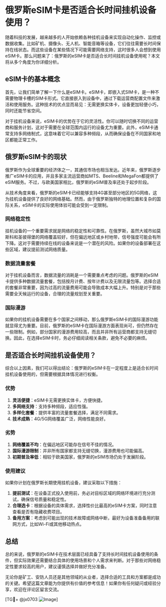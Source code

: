 # 俄罗斯eSIM卡是否适合长时间挂机设备使用？

随着科技的发展，越来越多的人开始依赖各种挂机设备来实现自动化操作、监控或数据收集。比如矿机、摄像头、无人机、智能音箱等设备，它们往往需要长时间保持在线状态。而这些设备在某些情况下可能需要网络支持，这时很多人会想到使用eSIM卡。那么问题来了：俄罗斯的eSIM卡是否适合长时间挂机设备使用呢？本文将从多个角度为你详细分析。

## eSIM卡的基本概念

首先，让我们简单了解一下什么是eSIM卡。eSIM卡，即嵌入式SIM卡，是一种不需要物理卡槽的SIM卡形式。它直接嵌入到设备中，通过下载运营商配置文件来激活和使用服务。这种技术的优点显而易见：无需更换实体卡，设备更加轻便小巧，同时还能节省空间。

对于挂机设备来说，eSIM卡的优势在于它的灵活性。你可以随时切换不同的运营商和服务计划，这对于需要在全球范围内运行的设备尤为重要。此外，eSIM卡通常支持多网络制式，这意味着它可以兼容多种频段，从而确保设备在不同国家和地区都能正常工作。

## 俄罗斯eSIM卡的现状

俄罗斯作为全球重要的经济体之一，其通信市场也相当发达。近年来，俄罗斯逐步推广eSIM卡的应用，并且多家主流运营商如MTS、Beeline和MegaFon都提供了eSIM服务。不过，与欧美国家相比，俄罗斯的eSIM普及率还处于起步阶段。

从技术角度来看，俄罗斯的eSIM卡已经能够支持4G甚至部分地区的5G网络，这为挂机设备提供了良好的网络基础。然而，由于俄罗斯独特的地理位置和复杂的国际关系，eSIM卡的实际使用体验可能会受到一定限制。

### 网络稳定性

挂机设备的一个重要需求就是网络的稳定性和可靠性。在俄罗斯，虽然大城市如莫斯科和圣彼得堡的网络覆盖较好，但在偏远地区或乡村地带，信号强度可能会有所下降。这对于需要持续在线的设备来说是一个潜在的风险。如果你的设备部署在这些区域，建议提前测试网络质量。

### 数据流量套餐

对于挂机设备而言，数据流量的消耗是一个需要重点考虑的问题。俄罗斯的eSIM卡提供多种数据流量套餐，包括按月计费、按年计费以及无限流量包等。选择合适的套餐非常重要，因为过高的流量费用可能会导致成本大幅上升。特别是对于那些需要全天候运行的设备，合理的流量规划至关重要。

### 国际漫游

如果你的挂机设备需要在多个国家之间移动，那么俄罗斯eSIM卡的国际漫游功能就显得尤为重要。目前，俄罗斯的eSIM卡在国际漫游方面表现尚可，但仍然存在一些限制。例如，部分国家的漫游费用较高，而且并非所有运营商都支持无缝切换。因此，在选择eSIM卡时，务必仔细阅读相关条款，避免不必要的麻烦。

## 是否适合长时间挂机设备使用？

综合以上因素，我们可以得出结论：俄罗斯的eSIM卡在一定程度上是适合长时间挂机设备使用的，但需要根据具体情况进行权衡。

### 优势

1. **灵活便捷**：eSIM卡无需更换实体卡，方便快捷。
2. **多网络支持**：支持多种频段，适应性强。
3. **多样化套餐**：提供丰富的流量套餐选择，满足不同需求。
4. **技术成熟**：4G/5G网络覆盖广泛，网络性能良好。

### 劣势

1. **网络覆盖不均**：在偏远地区可能存在信号不佳的情况。
2. **国际漫游限制**：并非所有国家都支持无缝切换，漫游费用也可能偏高。
3. **初期普及率低**：相较于欧美国家，俄罗斯的eSIM市场仍处于发展阶段。

### 使用建议

如果你计划在俄罗斯长期使用挂机设备，建议采取以下措施：

1. **提前测试**：在设备正式投入使用前，务必对目标区域的网络环境进行充分测试，确保信号质量和稳定性。
2. **合理选卡**：根据设备的具体需求，选择性价比最高的eSIM卡方案，同时注意查看是否有隐藏收费项目。
3. **备用方案**：考虑到可能出现的技术故障或网络中断，最好为设备准备备用的联网方式，比如Wi-Fi或其他移动热点。

## 总结

总的来说，俄罗斯的eSIM卡在技术层面已经具备了支持长时间挂机设备使用的条件，但实际效果还需要结合具体的使用场景和个人需求来判断。对于那些对网络稳定性要求较高的用户，建议谨慎选择并做好充分准备。

无论你是矿工、安防人员还是其他领域的从业者，选择合适的工具和方案都是成功的关键。希望这篇文章能为你提供有价值的参考信息！如果你有任何疑问或经验分享，欢迎在评论区留言交流。

[TG💪+ @jx0703 ![Image](https://github.com/user-attachments/assets/dbca1d08-cadb-493c-b0ec-ad6f7a83f270)]